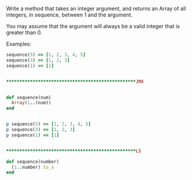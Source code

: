Write a method that takes an integer argument, and returns an Array of all integers, in sequence, between 1 and the argument.

You may assume that the argument will always be a valid integer that is greater than 0.

Examples:
```ruby
sequence(5) == [1, 2, 3, 4, 5]
sequence(3) == [1, 2, 3]
sequence(1) == [1]


*************************************************JMX


def sequence(num)
  Array(1..(num))
end


p sequence(5) == [1, 2, 3, 4, 5]
p sequence(3) == [1, 2, 3]
p sequence(1) == [1]


*************************************************LS 

def sequence(number)
  (1..number).to_a
end








